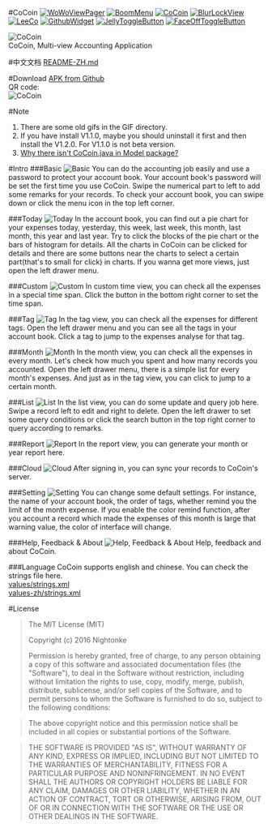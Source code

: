 #CoCoin 
[![WoWoViewPager](https://github.com/Nightonke/WoWoViewPager/blob/master/app/src/main/res/mipmap-hdpi/ic_launcher.png?raw=true)](https://github.com/Nightonke/WoWoViewPager)
[![BoomMenu](https://github.com/Nightonke/BoomMenu/blob/master/app/src/main/res/mipmap-hdpi/ic_launcher.png?raw=true)](https://github.com/Nightonke/BoomMenu)
[![CoCoin](https://github.com/Nightonke/CoCoin/blob/master/app/src/main/res/mipmap-hdpi/ic_launcher.png?raw=true)](https://github.com/Nightonke/CoCoin)
[![BlurLockView](https://github.com/Nightonke/BlurLockView/blob/master/app/src/main/res/mipmap-hdpi/ic_launcher.png?raw=true)](https://github.com/Nightonke/BlurLockView)
[![LeeCo](https://github.com/Nightonke/LeeCo/blob/master/app/src/main/res/mipmap-hdpi/ic_launcher.png?raw=true)](https://github.com/Nightonke/LeeCo)
[![GithubWidget](https://github.com/Nightonke/GithubWidget/blob/master/app/src/main/res/mipmap-hdpi/ic_launcher.png?raw=true)](https://github.com/Nightonke/GithubWidget)
[![JellyToggleButton](https://github.com/Nightonke/JellyToggleButton/blob/master/app/src/main/res/mipmap-hdpi/ic_launcher.png?raw=true)](https://github.com/Nightonke/JellyToggleButton)
[![FaceOffToggleButton](https://github.com/Nightonke/FaceOffToggleButton/blob/master/app/src/main/res/mipmap-hdpi/ic_launcher.png?raw=true)](https://github.com/Nightonke/FaceOffToggleButton)

![CoCoin](https://github.com/Nightonke/CoCoin/blob/master/PNG/CoCoin_White_Bg.png)  
CoCoin, Multi-view Accounting Application

#中文文档
[README-ZH.md](https://github.com/Nightonke/CoCoin/blob/master/README-ZH.md)

#Download
[APK from Github](https://github.com/Nightonke/CoCoin/blob/master/APK/CoCoin%20V1.2.0.apk)  
QR code:  
![CoCoin](https://github.com/Nightonke/CoCoin/blob/master/APK/CoCoin%20V1.2.0.png)

#Note
1. There are some old gifs in the GIF directory.  
2. If you have install V1.1.0, maybe you should uninstall it first and then install the V1.2.0. For V1.1.0 is not beta version.  
3. [Why there isn't CoCoin.java in Model package?](https://github.com/Nightonke/CoCoin/issues/7)  

#Intro
###Basic
![Basic](https://github.com/Nightonke/CoCoin/blob/master/PNG/CoCoin_Basic.png)
You can do the accounting job easily and use a password to protect your account book. Your account book's password will be set the first time you use CoCoin. Swipe the numerical part to left to add some remarks for your records. To check your account book, you can swipe down or click the menu icon in the top left corner.

###Today
![Today](https://github.com/Nightonke/CoCoin/blob/master/PNG/CoCoin_Today.png)
In the account book, you can find out a pie chart for your expenses today, yesterday, this week, last week, this month, last month, this year and last year. Try to click the blocks of the pie chart or the bars of histogram for details. All the charts in CoCoin can be clicked for details and there are some buttons near the charts to select a certain part(that's to small for click) in charts. If you wanna get more views, just open the left drawer menu.

###Custom
![Custom](https://github.com/Nightonke/CoCoin/blob/master/PNG/CoCoin_Custom.png)
In custom time view, you can check all the expenses in a special time span. Click the button in the bottom right corner to set the time span.

###Tag
![Tag](https://github.com/Nightonke/CoCoin/blob/master/PNG/CoCoin_Tag.png)
In the tag view, you can check all the expenses for different tags. Open the left drawer menu and you can see all the tags in your account book. Click a tag to jump to the expenses analyse for that tag.

###Month
![Month](https://github.com/Nightonke/CoCoin/blob/master/PNG/CoCoin_Month.png)
In the month view, you can check all the expenses in every month. Let's check how much you spent and how many records you accounted. Open the left drawer menu, there is a simple list for every month's expenses. And just as in the tag view, you can click to jump to a certain month.

###List
![List](https://github.com/Nightonke/CoCoin/blob/master/PNG/CoCoin_List.png)
In the list view, you can do some update and query job here. Swipe a record left to edit and right to delete. Open the left drawer to set some query conditions or click the search button in the top right corner to query according to remarks.

###Report
![Report](https://github.com/Nightonke/CoCoin/blob/master/PNG/CoCoin_Report.png)
In the report view, you can generate your month or year report here.

###Cloud
![Cloud](https://github.com/Nightonke/CoCoin/blob/master/PNG/CoCoin_Cloud.png)
After signing in, you can sync your records to CoCoin's server.

###Setting
![Setting](https://github.com/Nightonke/CoCoin/blob/master/PNG/CoCoin_Setting.png)
You can change some default settings. For instance, the name of your account book, the order of tags, whether remind you the limit of the month expense. If you enable the color remind function, after you account a record which made the expenses of this month is large that warning value, the color of interface will change.

###Help, Feedback & About
![Help, Feedback & About](https://github.com/Nightonke/CoCoin/blob/master/PNG/CoCoin_Help.png)
Help, feedback and about CoCoin.

###Language
CoCoin supports english and chinese. You can check the strings file here.  
[values/strings.xml](https://github.com/Nightonke/CoCoin/blob/master/app/src/main/res/values/strings.xml)  
[values-zh/strings.xml](https://github.com/Nightonke/CoCoin/blob/master/app/src/main/res/values-zh/strings.xml) 

#License

> The MIT License (MIT)  
> 
> Copyright (c) 2016 Nightonke  
>
> Permission is hereby granted, free of charge, to any person obtaining a copy of this software and associated documentation files (the "Software"), to deal in the Software without restriction, including without limitation the rights to use, copy, modify, merge, publish, distribute, sublicense, and/or sell copies of the Software, and to permit persons to whom the Software is furnished to do so, subject to the following conditions:

> The above copyright notice and this permission notice shall be included in all copies or substantial portions of the Software.

> THE SOFTWARE IS PROVIDED "AS IS", WITHOUT WARRANTY OF ANY KIND, EXPRESS OR IMPLIED, INCLUDING BUT NOT LIMITED TO THE WARRANTIES OF MERCHANTABILITY, FITNESS FOR A PARTICULAR PURPOSE AND NONINFRINGEMENT. IN NO EVENT SHALL THE AUTHORS OR COPYRIGHT HOLDERS BE LIABLE FOR ANY CLAIM, DAMAGES OR OTHER LIABILITY, WHETHER IN AN ACTION OF CONTRACT, TORT OR OTHERWISE, ARISING FROM, OUT OF OR IN CONNECTION WITH THE SOFTWARE OR THE USE OR OTHER DEALINGS IN THE SOFTWARE. 
